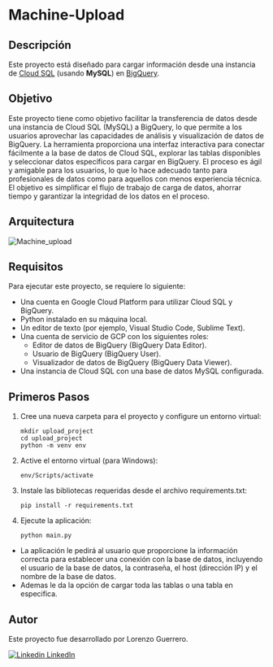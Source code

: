# Machine-Upload
## Descripción
Este proyecto está diseñado para cargar información desde una instancia de [Cloud SQL](http://cloud.google.com/sql) (usando **MySQL**) en [BigQuery](https://cloud.google.com/bigquery).
## Objetivo
Este proyecto tiene como objetivo facilitar la transferencia de datos desde una instancia de Cloud SQL (MySQL) a BigQuery, lo que permite a los usuarios aprovechar las capacidades de análisis y visualización de datos de BigQuery. La herramienta proporciona una interfaz interactiva para conectar fácilmente a la base de datos de Cloud SQL, explorar las tablas disponibles y seleccionar datos específicos para cargar en BigQuery. El proceso es ágil y amigable para los usuarios, lo que lo hace adecuado tanto para profesionales de datos como para aquellos con menos experiencia técnica. El objetivo es simplificar el flujo de trabajo de carga de datos, ahorrar tiempo y garantizar la integridad de los datos en el proceso.
## Arquitectura
![Machine_upload](https://github.com/LorenzoG9917/machine-upload/assets/121797266/ae1d1b4c-c597-4f2d-987d-6b6c7d4c501c)
## Requisitos
Para ejecutar este proyecto, se requiere lo siguiente:
- Una cuenta en Google Cloud Platform para utilizar Cloud SQL y BigQuery.
- Python instalado en su máquina local.
- Un editor de texto (por ejemplo, Visual Studio Code, Sublime Text).
- Una cuenta de servicio de GCP con los siguientes roles:
  - Editor de datos de BigQuery (BigQuery Data Editor).
  - Usuario de BigQuery (BigQuery User).
  - Visualizador de datos de BigQuery (BigQuery Data Viewer).
- Una instancia de Cloud SQL con una base de datos MySQL configurada.
## Primeros Pasos
1. Cree una nueva carpeta para el proyecto y configure un entorno virtual:

    ```shell
    mkdir upload_project
    cd upload_project
    python -m venv env
    ```

2. Active el entorno virtual (para Windows):

    ```shell
    env/Scripts/activate
    ```

3. Instale las bibliotecas requeridas desde el archivo requirements.txt:

    ```shell
    pip install -r requirements.txt
    ```

4. Ejecute la aplicación:

    ```shell
    python main.py
    ```

- La aplicación le pedirá al usuario que proporcione la información correcta para establecer una conexión con la base de datos, incluyendo el usuario de la base de datos, la contraseña, el host (dirección IP) y el nombre de la base de datos.
- Ademas le da la opción de cargar toda las tablas o una tabla en especifica.

## Autor

Este proyecto fue desarrollado por Lorenzo Guerrero.

[![Linkedin](https://i.stack.imgur.com/gVE0j.png) LinkedIn](https://www.linkedin.com/in/lorenzoguerrero17/)



